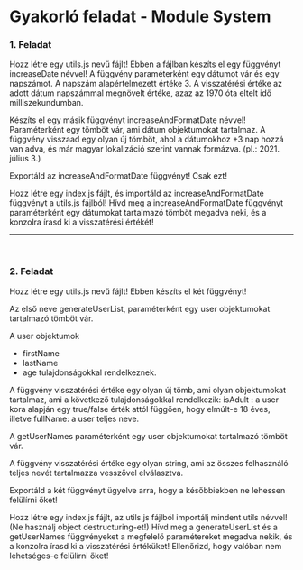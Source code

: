 # Gyakorló feladat - Module System

### 1. Feladat
Hozz létre egy utils.js nevű fájlt!
Ebben a fájlban készíts el egy függvényt increaseDate névvel!
A függvény paraméterként egy dátumot vár és egy napszámot. A napszám alapértelmezett értéke 3. A visszatérési értéke az adott dátum napszámmal megnövelt értéke, azaz az 1970 óta eltelt idő milliszekundumban.

Készíts el egy másik függvényt increaseAndFormatDate névvel! Paraméterként egy tömböt vár, ami dátum objektumokat tartalmaz.
A függvény visszaad egy olyan új tömböt, ahol a dátumokhoz +3 nap hozzá van adva, és már magyar lokalizáció szerint vannak formázva. (pl.: 2021. július 3.)

Exportáld az increaseAndFormatDate függvényt! Csak ezt!

Hozz létre egy index.js fájlt, és importáld az increaseAndFormatDate függvényt a utils.js fájlból!
Hívd meg a increaseAndFormatDate függvényt paraméterként egy dátumokat tartalmazó tömböt megadva neki, és a konzolra írasd ki a visszatérési értékét!

---
   <br>

### 2. Feladat
Hozz létre egy utils.js nevű fájlt!
Ebben készíts el két függvényt!

Az első neve generateUserList, paraméterként egy user objektumokat tartalmazó tömböt vár.

A user objektumok

- firstName
- lastName
- age tulajdonságokkal rendelkeznek.

A függvény visszatérési értéke egy olyan új tömb, ami olyan objektumokat tartalmaz, ami a következő tulajdonságokkal rendelkezik: isAdult : a user kora alapján egy true/false érték attól függően, hogy elmúlt-e 18 éves, illetve fullName: a user teljes neve.

A getUserNames paraméterként egy user objektumokat tartalmazó tömböt vár.

A függvény visszatérési értéke egy olyan string, ami az összes felhasználó teljes nevét tartalmazza vesszővel elválasztva.

Exportáld a két függvényt ügyelve arra, hogy a későbbiekben ne lehessen felülírni őket!

Hozz létre egy index.js fájlt, az utils.js fájlból importálj mindent utils névvel! (Ne használj object destructuring-et!)
Hívd meg a generateUserList és a getUserNames függvényeket a megfelelő paramétereket megadva nekik, és a konzolra írasd ki a visszatérési értéküket!
Ellenőrizd, hogy valóban nem lehetséges-e felülírni őket!